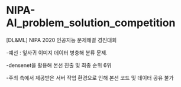 # NIPA-AI_problem_solution_competition
[DL&amp;ML] NIPA 2020 인공지능 문제해결 경진대회

-예선 : 잎사귀 이미지 데이터 병충해 분류 문제.

-densenet을 활용해 본선 진출 및 최종 순위 6위

-주최 측에서 제공받은 서버 작업 환경으로 인해 본선 코드 및 데이터 공유 불가 
